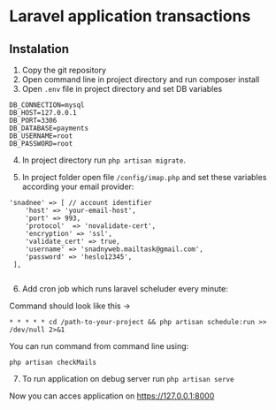 # Laravel application transactions

## Instalation

1. Copy the git repository
2. Open command line in project directory and run composer install
3. Open ``` .env ``` file in project directory and set DB variables

```
DB_CONNECTION=mysql
DB_HOST=127.0.0.1
DB_PORT=3306
DB_DATABASE=payments
DB_USERNAME=root
DB_PASSWORD=root
```

4. In project directory run ```php artisan migrate```.

5. In project folder open file ```/config/imap.php``` and set these variables according your email provider:

```
'snadnee' => [ // account identifier
    'host' => 'your-email-host',
    'port' => 993,
    'protocol'  => 'novalidate-cert',
    'encryption' => 'ssl',
    'validate_cert' => true,
    'username' => 'snadnyweb.mailtask@gmail.com',
    'password' => 'heslo12345',
 ],
    
```


6. Add cron job which runs laravel scheluder every minute:

Command should look like this ->
```
* * * * * cd /path-to-your-project && php artisan schedule:run >> /dev/null 2>&1
```

You can run command from command line using:
```
php artisan checkMails
```


7. To run application on debug server run ``` php artisan serve ```
   
Now you can acces application on https://127.0.0.1:8000


